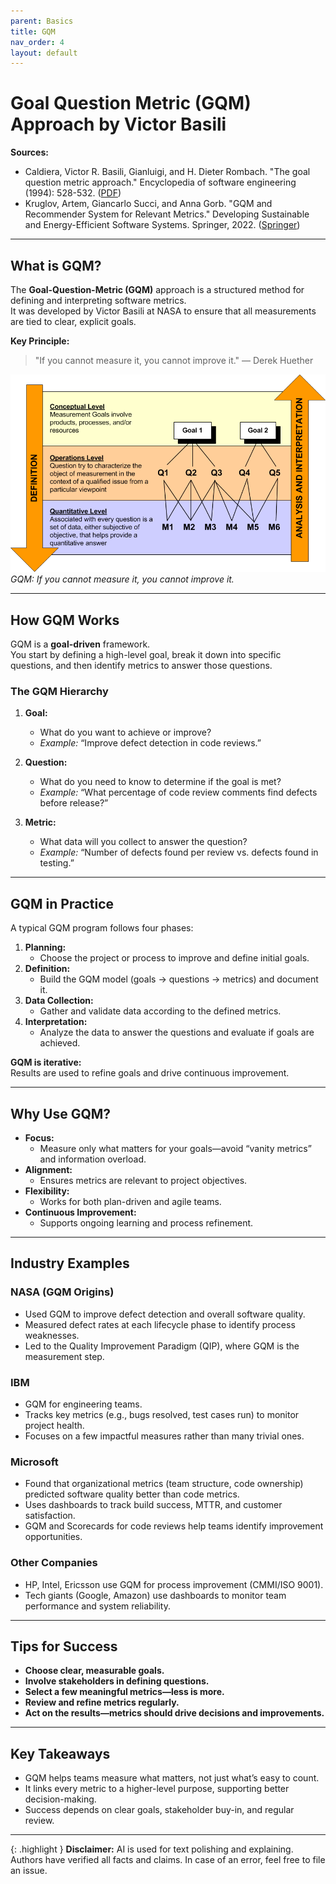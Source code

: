 ```yaml
---
parent: Basics
title: GQM
nav_order: 4
layout: default
---
```



# Goal Question Metric (GQM) Approach by Victor Basili

**Sources:**  
- Caldiera, Victor R. Basili, Gianluigi, and H. Dieter Rombach. "The goal question metric approach." Encyclopedia of software engineering (1994): 528-532. ([PDF](https://www.ecs.csun.edu/~rlingard/COMP587/gqm.pdf))  
- Kruglov, Artem, Giancarlo Succi, and Anna Gorb. "GQM and Recommender System for Relevant Metrics." Developing Sustainable and Energy-Efficient Software Systems. Springer, 2022. ([Springer](https://link.springer.com/chapter/10.1007/978-3-031-11658-2_4))

---

## What is GQM?

The **Goal-Question-Metric (GQM)** approach is a structured method for defining and interpreting software metrics.  
It was developed by Victor Basili at NASA to ensure that all measurements are tied to clear, explicit goals.

**Key Principle:**  
> "If you cannot measure it, you cannot improve it." — Derek Huether


![GQM](image-2.png)
*GQM: If you cannot measure it, you cannot improve it.*

---

## How GQM Works

GQM is a **goal-driven** framework.  
You start by defining a high-level goal, break it down into specific questions, and then identify metrics to answer those questions.

### The GQM Hierarchy

1. **Goal:**  
   - What do you want to achieve or improve?  
   - *Example:* “Improve defect detection in code reviews.”

2. **Question:**  
   - What do you need to know to determine if the goal is met?  
   - *Example:* “What percentage of code review comments find defects before release?”

3. **Metric:**  
   - What data will you collect to answer the question?  
   - *Example:* “Number of defects found per review vs. defects found in testing.”

---

## GQM in Practice

A typical GQM program follows four phases:

1. **Planning:**  
   - Choose the project or process to improve and define initial goals.
2. **Definition:**  
   - Build the GQM model (goals → questions → metrics) and document it.
3. **Data Collection:**  
   - Gather and validate data according to the defined metrics.
4. **Interpretation:**  
   - Analyze the data to answer the questions and evaluate if goals are achieved.

**GQM is iterative:**  
Results are used to refine goals and drive continuous improvement.

---

## Why Use GQM?

- **Focus:**  
  - Measure only what matters for your goals—avoid “vanity metrics” and information overload.
- **Alignment:**  
  - Ensures metrics are relevant to project objectives.
- **Flexibility:**  
  - Works for both plan-driven and agile teams.
- **Continuous Improvement:**  
  - Supports ongoing learning and process refinement.

---

## Industry Examples

### NASA (GQM Origins)
- Used GQM to improve defect detection and overall software quality.
- Measured defect rates at each lifecycle phase to identify process weaknesses.
- Led to the Quality Improvement Paradigm (QIP), where GQM is the measurement step.

### IBM
- GQM for engineering teams.
- Tracks key metrics (e.g., bugs resolved, test cases run) to monitor project health.
- Focuses on a few impactful measures rather than many trivial ones.

### Microsoft
- Found that organizational metrics (team structure, code ownership) predicted software quality better than code metrics.
- Uses dashboards to track build success, MTTR, and customer satisfaction.
- GQM and Scorecards for code reviews help teams identify improvement opportunities.

### Other Companies
- HP, Intel, Ericsson use GQM for process improvement (CMMI/ISO 9001).
- Tech giants (Google, Amazon) use dashboards to monitor team performance and system reliability.

---

## Tips for Success

- **Choose clear, measurable goals.**
- **Involve stakeholders in defining questions.**
- **Select a few meaningful metrics—less is more.**
- **Review and refine metrics regularly.**
- **Act on the results—metrics should drive decisions and improvements.**

---

## Key Takeaways

- GQM helps teams measure what matters, not just what’s easy to count.
- It links every metric to a higher-level purpose, supporting better decision-making.
- Success depends on clear goals, stakeholder buy-in, and regular review.

---

{: .highlight }
**Disclaimer:** AI is used for text polishing and explaining. Authors have verified all facts and claims. In case of an error, feel free to file an issue.